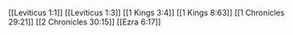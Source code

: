 [[Leviticus 1:1]]
[[Leviticus 1:3]]
[[1 Kings 3:4]]
[[1 Kings 8:63]]
[[1 Chronicles 29:21]]
[[2 Chronicles 30:15]]
[[Ezra 6:17]]
